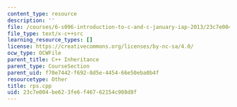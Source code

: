 ```yaml
---
content_type: resource
description: ''
file: /courses/6-s096-introduction-to-c-and-c-january-iap-2013/23c7e004be623fe6f46762154c908d8f_rps.cpp
file_type: text/x-c++src
learning_resource_types: []
license: https://creativecommons.org/licenses/by-nc-sa/4.0/
ocw_type: OCWFile
parent_title: C++ Inheritance
parent_type: CourseSection
parent_uid: f70e7442-f692-8d5e-4454-66e50eba0b4f
resourcetype: Other
title: rps.cpp
uid: 23c7e004-be62-3fe6-f467-62154c908d8f
---
```

